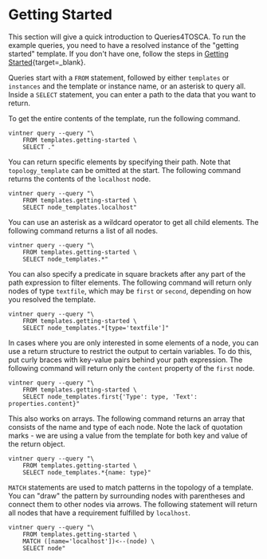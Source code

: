 # Getting Started

This section will give a quick introduction to Queries4TOSCA. To run the example queries, you need to have a resolved instance of the
"getting started" template. If you don't have one, follow the steps in [Getting Started](../getting-started.md){target=_blank}.


Queries start with a `FROM` statement, followed by either `templates` or `instances` and the template or instance name, or an asterisk to query all.
Inside a `SELECT` statement, you can enter a path to the data that you want to return.

To get the entire contents of the template, run the following command.
```shell linenums="1"
vintner query --query "\
    FROM templates.getting-started \
    SELECT ."
```

You can return specific elements by specifying their path. Note that `topology_template` can be omitted at the start.
The following command returns the contents of the `localhost` node.

```shell linenums="1"
vintner query --query "\
    FROM templates.getting-started \
    SELECT node_templates.localhost"
```

You can use an asterisk as a wildcard operator to get all child elements. The following command returns a list of all nodes.

```shell linenums="1"
vintner query --query "\
    FROM templates.getting-started \
    SELECT node_templates.*"
```

You can also specify a predicate in square brackets after any part of the path expression to filter elements.
The following command will return only nodes of type `textfile`, which may be `first` or `second`, depending on how you resolved the template.

```shell linenums="1"
vintner query --query "\
    FROM templates.getting-started \
    SELECT node_templates.*[type='textfile']"
```

In cases where you are only interested in some elements of a node, you can use a return structure to restrict the output
to certain variables. To do this, put curly braces with key-value pairs behind your path expression. 
The following command will return only the `content` property of the `first` node.
```shell linenums="1" 
vintner query --query "\
    FROM templates.getting-started \
    SELECT node_templates.first{'Type': type, 'Text': properties.content}"
```

This also works on arrays. The following command returns an array that consists of the name and type of each node. 
Note the lack of quotation marks - we are using a value from the template for both key and value of the return object.

```shell linenums="1"
vintner query --query "\
    FROM templates.getting-started \
    SELECT node_templates.*{name: type}"
```

`MATCH` statements are used to match patterns in the topology of a template. You can "draw" the pattern by surrounding nodes 
with parentheses and connect them to other nodes via arrows. The following statement will return all nodes that have a requirement fulfilled by `localhost`.

```shell linenums="1"
vintner query --query "\
    FROM templates.getting-started \
    MATCH ([name='localhost'])<--(node) \
    SELECT node"
```
